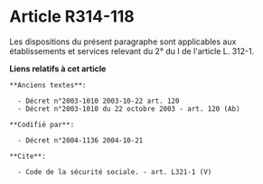 # Article R314-118

Les dispositions du présent paragraphe sont applicables aux établissements et services relevant du 2° du I de l'article L.
312-1.

**Liens relatifs à cet article**

	**Anciens textes**:

	  - Décret n°2003-1010 2003-10-22 art. 120
	  - Décret n°2003-1010 du 22 octobre 2003 - art. 120 (Ab)

	**Codifié par**:

	  - Décret n°2004-1136 2004-10-21

	**Cite**:

	  - Code de la sécurité sociale. - art. L321-1 (V)
